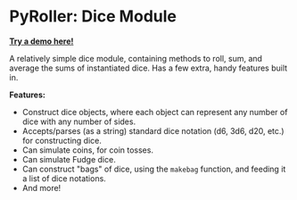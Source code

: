 PyRoller: Dice Module
=============================

[**Try a demo here!**](http://repl.it/NVc)

A relatively simple dice module, containing methods to roll, sum, and average the sums of instantiated dice. Has a few extra, handy features built in.

**Features:**

- Construct dice objects, where each object can represent any number of dice with any number of sides.
- Accepts/parses (as a string) standard dice notation (d6, 3d6, d20, etc.) for constructing dice.
- Can simulate coins, for coin tosses.
- Can simulate Fudge dice.
- Can construct "bags" of dice, using the `makebag` function, and feeding it a list of dice notations.
- And more!
 